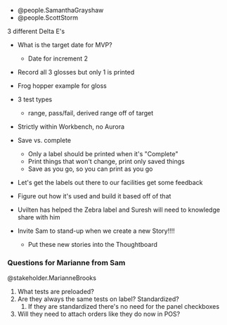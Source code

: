 
- @people.SamanthaGrayshaw
- @people.ScottStorm

3 different Delta E's

- What is the target date for MVP?
  - Date for increment 2

- Record all 3 glosses but only 1 is printed

- Frog hopper example for gloss
- 3 test types
  - range, pass/fail, derived range off of target
- Strictly within Workbench, no Aurora

- Save vs. complete
  - Only a label should be printed when it's "Complete"
  - Print things that won't change, print only saved things
  - Save as you go, so you can print as you go
- Let's get the labels out there to our facilities get some feedback

- Figure out how it's used and build it based off of that

- Uvilten has helped the Zebra label and Suresh will need to knowledge share with him

- Invite Sam to stand-up when we create a new Story!!!!
  - Put these new stories into the Thoughtboard

### Questions for Marianne from Sam

@stakeholder.MarianneBrooks

1. What tests are preloaded?
2. Are they always the same tests on label? Standardized?
   1. If they are standardized there's no need for the panel checkboxes
3. Will they need to attach orders like they do now in POS?
